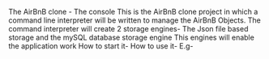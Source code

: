 The AirBnB clone - The console
This is the AirBnB clone project in which a command line interpreter will be written to manage the AirBnB Objects.
The command interpreter will create 2 storage engines- The Json file based storage and the mySQL database storage engine
This engines will enable the application work
How to start it-
How to use it-
E.g- 
